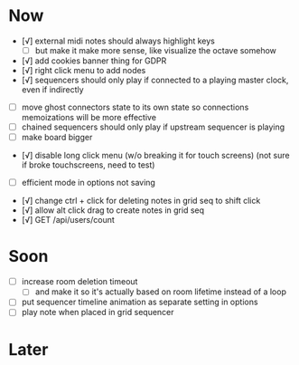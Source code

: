 # Now
- [√] external midi notes should always highlight keys
	- [ ] but make it make more sense, like visualize the octave somehow
- [√] add cookies banner thing for GDPR
- [√] right click menu to add nodes
- [√] sequencers should only play if connected to a playing master clock, even if indirectly
- [ ] move ghost connectors state to its own state so connections memoizations will be more effective
- [ ] chained sequencers should only play if upstream sequencer is playing
- [ ] make board bigger
- [√] disable long click menu (w/o breaking it for touch screens) (not sure if broke touchscreens, need to test)
- [ ] efficient mode in options not saving
- [√] change ctrl + click for deleting notes in grid seq to shift click
- [√] allow alt click drag to create notes in grid seq
- [√] GET /api/users/count

# Soon
- [ ] increase room deletion timeout
	- [ ] and make it so it's actually based on room lifetime instead of a loop
- [ ] put sequencer timeline animation as separate setting in options
- [ ] play note when placed in grid sequencer

# Later
